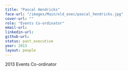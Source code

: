 ```yaml
---
title: "Pascal Hendricks"
face-url: "/images/Main/old_exec/pascal_hendricks.jpg"
cover-url: ""
role: "Events Co-ordinator"
email-url:
linkedin-url:
github-url:
status: past_executive
year: 2013
layout: people
---
```

2013 Events Co-ordinator
